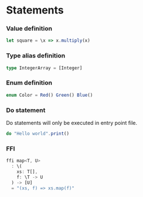 # Statements

### Value definition

```typescript
let square = \x => x.multiply(x)
```

### Type alias definition

```typescript
type IntegerArray = [Integer]
```

### Enum definition

```typescript
enum Color = Red() Green() Blue()
```

### Do statement

Do statements will only be executed in entry point file. 

```typescript
do "Hello world".print()
```

### FFI

```typescript
ffi map<T, U> 
  : \(
    xs: T[],
    f: \T -> U
  ) -> [U] 
  = "(xs, f) => xs.map(f)"
```

